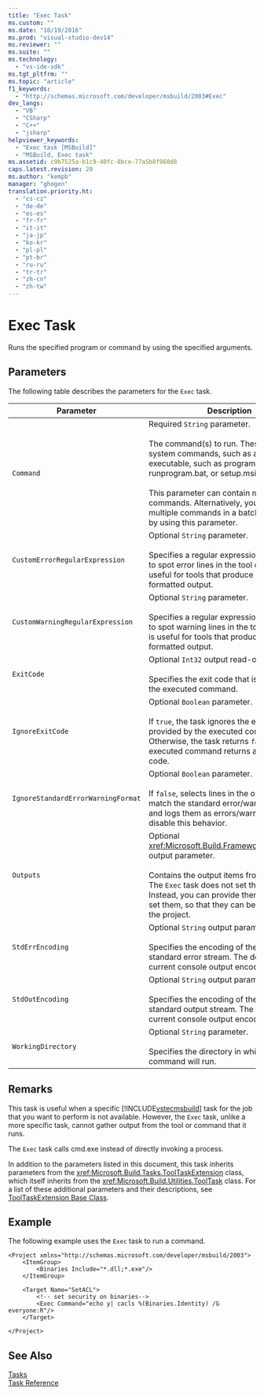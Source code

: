```yaml
---
title: "Exec Task"
ms.custom: ""
ms.date: "10/19/2016"
ms.prod: "visual-studio-dev14"
ms.reviewer: ""
ms.suite: ""
ms.technology: 
  - "vs-ide-sdk"
ms.tgt_pltfrm: ""
ms.topic: "article"
f1_keywords: 
  - "http://schemas.microsoft.com/developer/msbuild/2003#Exec"
dev_langs: 
  - "VB"
  - "CSharp"
  - "C++"
  - "jsharp"
helpviewer_keywords: 
  - "Exec task [MSBuild]"
  - "MSBuild, Exec task"
ms.assetid: c9b7525a-b1c9-40fc-8bce-77a5b8f960d8
caps.latest.revision: 20
ms.author: "kempb"
manager: "ghogen"
translation.priority.ht: 
  - "cs-cz"
  - "de-de"
  - "es-es"
  - "fr-fr"
  - "it-it"
  - "ja-jp"
  - "ko-kr"
  - "pl-pl"
  - "pt-br"
  - "ru-ru"
  - "tr-tr"
  - "zh-cn"
  - "zh-tw"
---
```

# Exec Task
Runs the specified program or command by using the specified arguments.  
  
## Parameters  
 The following table describes the parameters for the `Exec` task.  
  
|Parameter|Description|  
|---------------|-----------------|  
|`Command`|Required `String` parameter.<br /><br /> The command(s) to run. These can be system commands, such as attrib, or an executable, such as program.exe, runprogram.bat, or setup.msi.<br /><br /> This parameter can contain multiple lines of commands. Alternatively, you can put multiple commands in a batch file and run it by using this parameter.|  
|`CustomErrorRegularExpression`|Optional `String` parameter.<br /><br /> Specifies a regular expression that is used to spot error lines in the tool output. This is useful for tools that produce unusually formatted output.|  
|`CustomWarningRegularExpression`|Optional `String` parameter.<br /><br /> Specifies a regular expression that is used to spot warning lines in the tool output. This is useful for tools that produce unusually formatted output.|  
|`ExitCode`|Optional `Int32` output read-only parameter.<br /><br /> Specifies the exit code that is provided by the executed command.|  
|`IgnoreExitCode`|Optional `Boolean` parameter.<br /><br /> If `true`, the task ignores the exit code that is provided by the executed command. Otherwise, the task returns `false` if the executed command returns a non-zero exit code.|  
|`IgnoreStandardErrorWarningFormat`|Optional `Boolean` parameter.<br /><br /> If `false`, selects lines in the output that match the standard error/warning format, and logs them as errors/warnings. If `true`, disable this behavior.|  
|`Outputs`|Optional <xref:Microsoft.Build.Framework.ITaskItem>`[]` output parameter.<br /><br /> Contains the output items from the task. The `Exec` task does not set these itself. Instead, you can provide them as if it did set them, so that they can be used later in the project.|  
|`StdErrEncoding`|Optional `String` output parameter.<br /><br /> Specifies the encoding of the captured task standard error stream. The default is the current console output encoding.|  
|`StdOutEncoding`|Optional `String` output parameter.<br /><br /> Specifies the encoding of the captured task standard output stream. The default is the current console output encoding.|  
|`WorkingDirectory`|Optional `String` parameter.<br /><br /> Specifies the directory in which the command will run.|  
  
## Remarks  
 This task is useful when a specific [!INCLUDE[vstecmsbuild](../extensibility-internals/includes/vstecmsbuild_md.md)] task for the job that you want to perform is not available. However, the `Exec` task, unlike a more specific task, cannot gather output from the tool or command that it runs.  
  
 The `Exec` task calls cmd.exe instead of directly invoking a process.  
  
 In addition to the parameters listed in this document, this task inherits parameters from the <xref:Microsoft.Build.Tasks.ToolTaskExtension> class, which itself inherits from the <xref:Microsoft.Build.Utilities.ToolTask> class. For a list of these additional parameters and their descriptions, see [ToolTaskExtension Base Class](../reference/tooltaskextension-base-class.md).  
  
## Example  
 The following example uses the `Exec` task to run a command.  
  
```  
<Project xmlns="http://schemas.microsoft.com/developer/msbuild/2003">  
    <ItemGroup>  
        <Binaries Include="*.dll;*.exe"/>  
    </ItemGroup>  
  
    <Target Name="SetACL">  
        <!-- set security on binaries-->  
        <Exec Command="echo y| cacls %(Binaries.Identity) /G everyone:R"/>  
    </Target>  
  
</Project>  
```  
  
## See Also  
 [Tasks](../reference/msbuild-tasks.md)   
 [Task Reference](../reference/msbuild-task-reference.md)